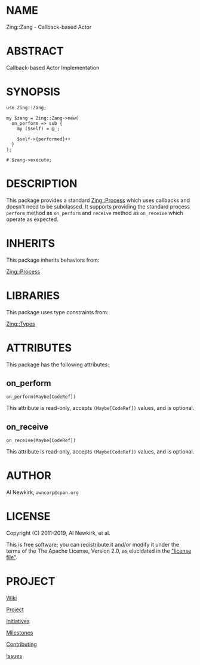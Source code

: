 # NAME

Zing::Zang - Callback-based Actor

# ABSTRACT

Callback-based Actor Implementation

# SYNOPSIS

    use Zing::Zang;

    my $zang = Zing::Zang->new(
      on_perform => sub {
        my ($self) = @_;

        $self->{performed}++
      }
    );

    # $zang->execute;

# DESCRIPTION

This package provides a standard [Zing::Process](https://metacpan.org/pod/Zing%3A%3AProcess) which uses callbacks and
doesn't need to be subclassed. It supports providing the standard process
`perform` method as `on_perform` and `receive` method as `on_receive` which
operate as expected.

# INHERITS

This package inherits behaviors from:

[Zing::Process](https://metacpan.org/pod/Zing%3A%3AProcess)

# LIBRARIES

This package uses type constraints from:

[Zing::Types](https://metacpan.org/pod/Zing%3A%3ATypes)

# ATTRIBUTES

This package has the following attributes:

## on\_perform

    on_perform(Maybe[CodeRef])

This attribute is read-only, accepts `(Maybe[CodeRef])` values, and is optional.

## on\_receive

    on_receive(Maybe[CodeRef])

This attribute is read-only, accepts `(Maybe[CodeRef])` values, and is optional.

# AUTHOR

Al Newkirk, `awncorp@cpan.org`

# LICENSE

Copyright (C) 2011-2019, Al Newkirk, et al.

This is free software; you can redistribute it and/or modify it under the terms
of the The Apache License, Version 2.0, as elucidated in the ["license
file"](https://github.com/cpanery/zing-zang/blob/master/LICENSE).

# PROJECT

[Wiki](https://github.com/cpanery/zing-zang/wiki)

[Project](https://github.com/cpanery/zing-zang)

[Initiatives](https://github.com/cpanery/zing-zang/projects)

[Milestones](https://github.com/cpanery/zing-zang/milestones)

[Contributing](https://github.com/cpanery/zing-zang/blob/master/CONTRIBUTE.md)

[Issues](https://github.com/cpanery/zing-zang/issues)
